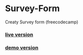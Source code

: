 # Survey-Form
Creatу Survey form (freecodecamp)
### [live version](https://laguna1.github.io/Survey-Form/)
### [demo version](raw.githack.com/Laguna1/Survey-Form/developer)